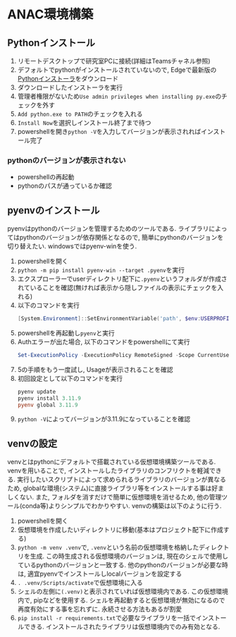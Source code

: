 # ANAC環境構築
## Pythonインストール
1. リモートデスクトップで研究室PCに接続(詳細はTeamsチャネル参照)
2. デフォルトでpythonがインストールされていないので, Edgeで最新版の[Pythonインストーラ](https://www.python.org/downloads/release/python-3133/)をダウンロード
3. ダウンロードしたインストーラを実行
4. 管理者権限がないため`Use admin privileges when installing py.exe`のチェックを外す
5. `Add python.exe to PATH`のチェックを入れる
6. `Install Now`を選択しインストール終了まで待つ
7. powershellを開き`python -V`を入力してバージョンが表示されればインストール完了
### pythonのバージョンが表示されない
- powershellの再起動
- pythonのパスが通っているか確認
## pyenvのインストール
pyenvはpythonのバージョンを管理するためのツールである.
ライブラリによってはpythonのバージョンが依存関係となるので, 簡単にpythonのバージョンを切り替えたい.
windowsではpyenv-winを使う.
1. powershellを開く
2. `python -m pip install pyenv-win --target .pyenv`を実行
3. エクスプローラーでuserディレクトリ配下に`.pyenv`というフォルダが作成されていることを確認(無ければ表示から隠しファイルの表示にチェックを入れる)
4. 以下のコマンドを実行
   ```powershell
   [System.Environment]::SetEnvironmentVariable('path', $env:USERPROFILE + "\.pyenv\pyenv-win\bin;" + $env:USERPROFILE + "\.pyenv\pyenv-win\shims;" + [System.Environment]::GetEnvironmentVariable('path', "User"),"User")
   ```
5. powershellを再起動し`pyenv`と実行
6. Authエラーが出た場合, 以下のコマンドをpowershellにて実行
   ```powershell
   Set-ExecutionPolicy -ExecutionPolicy RemoteSigned -Scope CurrentUser
   ```
7. 5の手順をもう一度試し, Usageが表示されることを確認
8. 初回設定として以下のコマンドを実行
   ```powershell
   pyenv update
   pyenv install 3.11.9
   pyenv global 3.11.9
   ```
9.  `python -V`によってバージョンが3.11.9になっていることを確認
## venvの設定
venvとはpythonにデフォルトで搭載されている仮想環境構築ツールである.
venvを用いることで, インストールしたライブラリのコンフリクトを軽減できる. 実行したいスクリプトによって求められるライブラリのバージョンが異なるため, globalな環境(システム)に直接ライブラリ等をインストールする事は好ましくない.
また, フォルダを消すだけで簡単に仮想環境を消せるため, 他の管理ツール(conda等)よりシンプルでわかりやすい. venvの構築は以下のように行う.
1. powershellを開く
2. 仮想環境を作成したいディレクトリに移動(基本はプロジェクト配下に作成する)
3. `python -m venv .venv`で, `.venv`という名前の仮想環境を格納したディレクトリを生成.
   この時生成される仮想環境のバージョンは, 現在のシェルで使用しているpythonのバージョンと一致する. 他のpythonのバージョンが必要な時は, 適宜pyenvでインストールしlocalバージョンを設定する
4. `. .venv/Scripts/activate`で仮想環境に入る
5. シェルの左側に`(.venv)`と表示されていれば仮想環境内である. この仮想環境内で, pipなどを使用する. シェルを再起動すると仮想環境が無効になるので再度有効にする事を忘れずに. 永続させる方法もあるが割愛
6. `pip install -r requirements.txt`で必要なライブラリを一括でインストールできる. インストールされたライブラリは仮想環境内でのみ有効となる.